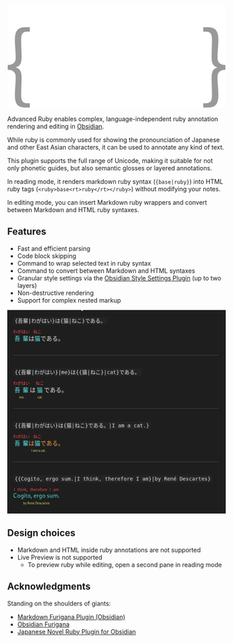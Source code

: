 <p align="center"><img src="./assets/logo_on_dark.svg"></p>

Advanced Ruby enables complex, language-independent ruby annotation rendering and editing in [Obsidian](https://github.com/obsidianmd).

While ruby is commonly used for showing the pronounciation of Japanese and other East Asian characters, it can be used to annotate any kind of text.

This plugin supports the full range of Unicode, making it suitable for not only phonetic guides, but also semantic glosses or layered annotations.

In reading mode, it renders markdown ruby syntax (`{base|ruby}`) into HTML ruby tags (`<ruby>base<rt>ruby</rt></ruby>`) without modifying your notes.

In editing mode, you can insert Markdown ruby wrappers and convert between Markdown and HTML ruby syntaxes.

## Features

- Fast and efficient parsing
- Code block skipping
- Command to wrap selected text in ruby syntax
- Command to convert between Markdown and HTML syntaxes
- Granular style settings via the [Obsidian Style Settings Plugin](https://github.com/mgmeyers/obsidian-style-settings) (up to two layers)
- Non-destructive rendering
- Support for complex nested markup

<img src="./assets/sample.png">

## Design choices

- Markdown and HTML inside ruby annotations are not supported
- Live Preview is not supported
	- To preview ruby while editing, open a second pane in reading mode

 ## Acknowledgments

Standing on the shoulders of giants:

 - [Markdown Furigana Plugin (Obsidian)](https://github.com/steven-kraft/obsidian-markdown-furigana)
 - [Obsidian Furigana](https://github.com/uonr/obsidian-furigana)
 - [Japanese Novel Ruby Plugin for Obsidian](https://github.com/k-quels/japanese-novel-ruby)
